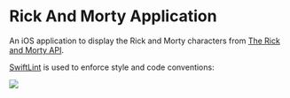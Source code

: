 # Rick And Morty Application
An iOS application to display the Rick and Morty characters from [The Rick and Morty API](https://rickandmortyapi.com/).

[SwiftLint](https://github.com/realm/SwiftLint) is used to enforce style and code conventions:

![](https://i.postimg.cc/YSCW56BW/Screenshot-2023-04-19-at-2-34-59-PM.png)
